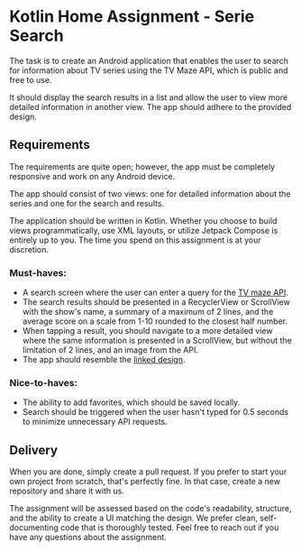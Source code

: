 # Kotlin Home Assignment - Serie Search

The task is to create an Android application that enables the user to search for information about TV series using the TV Maze API, which is public and free to use.

It should display the search results in a list and allow the user to view more detailed information in another view. The app should adhere to the provided design.

## Requirements
The requirements are quite open; however, the app must be completely responsive and work on any Android device.

The app should consist of two views: one for detailed information about the series and one for the search and results.

The application should be written in Kotlin. Whether you choose to build views programmatically, use XML layouts, or utilize Jetpack Compose is entirely up to you. The time you spend on this assignment is at your discretion.

### Must-haves:
- A search screen where the user can enter a query for the [TV maze API].
- The search results should be presented in a RecyclerView or ScrollView with the show's name, a summary of a maximum of 2 lines, and the average score on a scale from 1-10 rounded to the closest half number.
- When tapping a result, you should navigate to a more detailed view where the same information is presented in a ScrollView, but without the limitation of 2 lines, and an image from the API.
- The app should resemble the [linked design].

### Nice-to-haves:
- The ability to add favorites, which should be saved locally.
- Search should be triggered when the user hasn't typed for 0.5 seconds to minimize unnecessary API requests.

## Delivery
When you are done, simply create a pull request. If you prefer to start your own project from scratch, that's perfectly fine. In that case, create a new repository and share it with us.

The assignment will be assessed based on the code's readability, structure, and the ability to create a UI matching the design. We prefer clean, self-documenting code that is thoroughly tested. Feel free to reach out if you have any questions about the assignment.

[TV maze API]: https://www.tvmaze.com/api
[linked design]: https://www.figma.com/file/q5onZTjSjMWYrzqvE23iyU/Series-Search?type=design&node-id=0:1&mode=design&t=LwagVwjuRI9un48F-1

